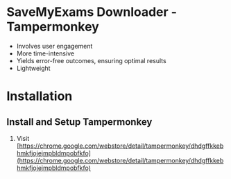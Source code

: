 # SaveMyExams Downloader - Tampermonkey

- Involves user engagement
- More time-intensive
- Yields error-free outcomes, ensuring optimal results
- Lightweight

# Installation

## Install and Setup Tampermonkey

1. Visit [https://chrome.google.com/webstore/detail/tampermonkey/dhdgffkkebhmkfjojejmpbldmpobfkfo](https://chrome.google.com/webstore/detail/tampermonkey/dhdgffkkebhmkfjojejmpbldmpobfkfo)
